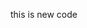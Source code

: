 <!-- hi this is 2nd file
text has been added  

this is another code 
code by branch1

this code need to add by master 
code by branch1 -->

this is new code 
